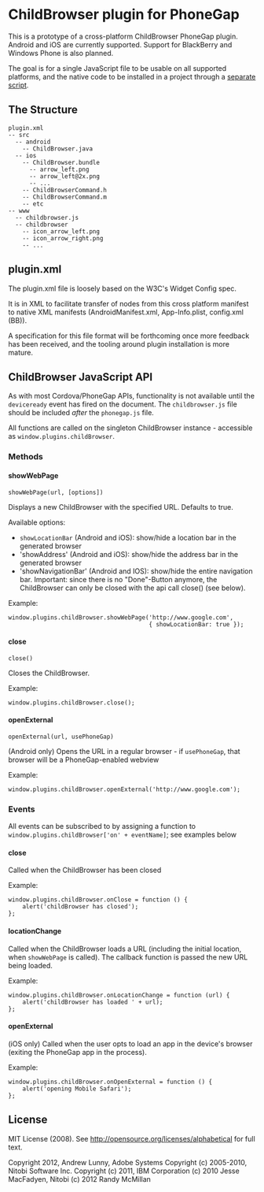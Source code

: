 # ChildBrowser plugin for PhoneGap

This is a prototype of a cross-platform ChildBrowser PhoneGap plugin. Android
and iOS are currently supported. Support for BlackBerry and Windows Phone is
also planned.

The goal is for a single JavaScript file to be usable on all supported
platforms, and the native code to be installed in a project through a [separate
script](http://github.com/alunny/pluginstall).

## The Structure

    plugin.xml
    -- src
      -- android
        -- ChildBrowser.java
      -- ios
        -- ChildBrowser.bundle
          -- arrow_left.png
          -- arrow_left@2x.png
          -- ...
        -- ChildBrowserCommand.h
        -- ChildBrowserCommand.m
        -- etc
    -- www
      -- childbrowser.js
      -- childbrowser
        -- icon_arrow_left.png
        -- icon_arrow_right.png
        -- ...

## plugin.xml

The plugin.xml file is loosely based on the W3C's Widget Config spec.

It is in XML to facilitate transfer of nodes from this cross platform manifest
to native XML manifests (AndroidManifest.xml, App-Info.plist, config.xml (BB)).

A specification for this file format will be forthcoming once more feedback
has been received, and the tooling around plugin installation is more mature. 

## ChildBrowser JavaScript API

As with most Cordova/PhoneGap APIs, functionality is not available until the
`deviceready` event has fired on the document. The `childbrowser.js` file
should be included _after_ the `phonegap.js` file.

All functions are called on the singleton ChildBrowser instance - accessible
as `window.plugins.childBrowser`.

### Methods

#### showWebPage

    showWebPage(url, [options])

Displays a new ChildBrowser with the specified URL. Defaults to true.

Available options:

* `showLocationBar` (Android and iOS): show/hide a location bar in the generated browser
* 'showAddress' (Android and iOS): show/hide the address bar in the generated browser
* 'showNavigationBar' (Android and IOS): show/hide the entire navigation bar. Important: since there is no "Done"-Button anymore, the ChildBrowser can only be closed with the api call close() (see below).

Example:

    window.plugins.childBrowser.showWebPage('http://www.google.com',
                                            { showLocationBar: true });

#### close

    close()

Closes the ChildBrowser.

Example:

    window.plugins.childBrowser.close();

#### openExternal

    openExternal(url, usePhoneGap)

(Android only) Opens the URL in a regular browser - if `usePhoneGap`, that
browser will be a PhoneGap-enabled webview

Example:

    window.plugins.childBrowser.openExternal('http://www.google.com');

### Events

All events can be subscribed to by assigning a function to
`window.plugins.childBrowser['on' + eventName]`; see examples below

#### close

Called when the ChildBrowser has been closed

Example:

    window.plugins.childBrowser.onClose = function () {
        alert('childBrowser has closed');
    };

#### locationChange

Called when the ChildBrowser loads a URL (including the initial location, when
`showWebPage` is called). The callback function is passed the new URL being
loaded.

Example:

    window.plugins.childBrowser.onLocationChange = function (url) {
        alert('childBrowser has loaded ' + url);
    };

#### openExternal

(iOS only) Called when the user opts to load an app in the device's browser
(exiting the PhoneGap app in the process).

Example:

    window.plugins.childBrowser.onOpenExternal = function () {
        alert('opening Mobile Safari');
    };

## License

MIT License (2008). See http://opensource.org/licenses/alphabetical for full text.

Copyright 2012, Andrew Lunny, Adobe Systems
Copyright (c) 2005-2010, Nitobi Software Inc.
Copyright (c) 2011, IBM Corporation
(c) 2010 Jesse MacFadyen, Nitobi
(c) 2012 Randy McMillan
